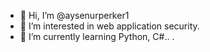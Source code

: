 - 👋 Hi, I’m @aysenurperker1
- 👀 I’m interested in web application security.
- 🌱 I’m currently learning Python, C#..
.

<!---
aysenurperker1/aysenurperker1 is a ✨ special ✨ repository because its `README.md` (this file) appears on your GitHub profile.
You can click the Preview link to take a look at your changes.
--->
